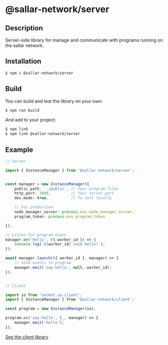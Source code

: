 # @sallar-network/server

## Description

Server-side library for manage and communicate with programs running on the sallar network.

## Installation

```bash
$ npm i @sallar-network/server
```

## Build

You can build and test the library on your own:

```bash
$ npm run build
```

And add to your project:

```bash
$ npm link
$ npm link @sallar-network/server
```

## Example

```ts
// Server

import { InstanceManager } from '@sallar-network/server';


const manager = new InstanceManager({
    public_path: `./public`, // Your program files
    http_port: 3000,         // Your server port
    dev_mode: true,          // To test locally

    // For production:
    node_manager_server: process.env.node_manager_server,
    program_token: process.env.program_token

});

// Listen for program event
manager.on('hello', ({ worker_id }) => {
    console.log(`${worker_id} said hello!`);
});

await manager.launch(({ worker_id }, manager) => {
    // Send events to program
    manager.emit('say-hello', null, worker_id);
});


// Client

import io from 'socket.io-client';
import { InstanceManager } from '@sallar-network/client';

const program = new InstanceManager(io);

program.on('say-hello', (_, manager) => {
    manager.emit('hello');
});
```

[See the client library](https://github.com/NERVE-labs-team/sallar-network-client-library)
